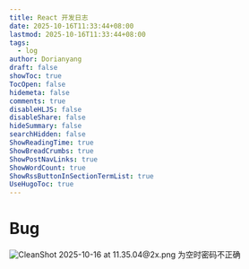 ```yaml
---
title: React 开发日志
date: 2025-10-16T11:33:44+08:00
lastmod: 2025-10-16T11:33:44+08:00
tags:
  - log
author: Dorianyang
draft: false
showToc: true
TocOpen: false
hidemeta: false
comments: true
disableHLJS: false
disableShare: false
hideSummary: false
searchHidden: false
ShowReadingTime: true
ShowBreadCrumbs: true
ShowPostNavLinks: true
ShowWordCount: true
ShowRssButtonInSectionTermList: true
UseHugoToc: true
---
```

# Bug
![CleanShot 2025-10-16 at 11.35.04@2x.png](https://s2.loli.net/2025/10/16/JpoxeUKqBz8IAlv.png)
为空时密码不正确